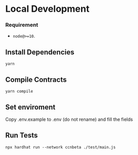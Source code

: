 # Local Development

### Requirement
- `node@>=10`.

## Install Dependencies

`yarn`

## Compile Contracts

`yarn compile`

## Set enviroment

Copy .env.example to .env (do not rename) and fill the fields

## Run Tests

`npx hardhat run --network ccnbeta ./test/main.js`
